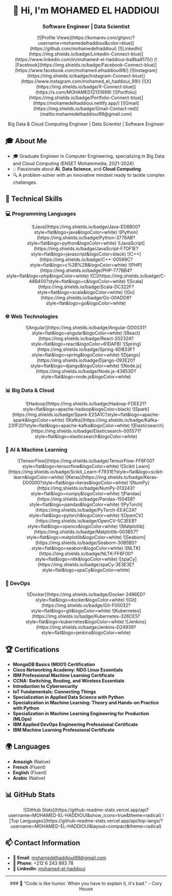 <h1 align="center">👋 Hi, I'm MOHAMED EL HADDIOUI</h1>
<h3 align="center">Software Engineer | Data Scientist</h3>

<p align="center">
    [![Profile Views](https://komarev.com/ghpvc/?username=mohamedelhaddioui&color=blue)](https://github.com/mohamedelhaddioui)
    [![LinkedIn](https://img.shields.io/badge/LinkedIn-Connect-blue)](https://www.linkedin.com/in/mohamed-el-haddioui-ba8ba8170/)
    [![Facebook](https://img.shields.io/badge/Facebook-Connect-blue)](https://www.facebook.com/mohamed.elhaddioui99/)
    [![Instagram](https://img.shields.io/badge/Instagram-Connect-blue)](https://www.instagram.com/mohamed_el_haddioui_99/)
    [![X](https://img.shields.io/badge/X-Connect-blue)](https://x.com/MOHAMED12131999)
    [![Portfolio](https://img.shields.io/badge/Portfolio-Connect-blue)](https://mohamedelhaddioui.netlify.app/)
    [![Gmail](https://img.shields.io/badge/Gmail-Contact-red)](mailto:mohamedelhaddioui99@gmail.com)
</p>

<p align="center">Big Data & Cloud Computing Engineer | Data Scientist | Software Engineer</p>

## 🎓 About Me
- 🎓 Graduate Engineer in Computer Engineering, specializing in Big Data and Cloud Computing (ENSET Mohammedia, 2021-2024).
- 💡 Passionate about **AI**, **Data Science**, and **Cloud Computing**.
- 🔍 A problem-solver with an innovative mindset ready to tackle complex challenges.

## 🚀 Technical Skills

### 💻 Programming Languages
<p align="center">
    ![Java](https://img.shields.io/badge/Java-ED8B00?style=flat&logo=java&logoColor=white)
    ![Python](https://img.shields.io/badge/Python-3776AB?style=flat&logo=python&logoColor=white)
    ![JavaScript](https://img.shields.io/badge/JavaScript-F7DF1E?style=flat&logo=javascript&logoColor=black)
    ![C++](https://img.shields.io/badge/C++-00599C?style=flat&logo=c%2B%2B&logoColor=white)
    ![PHP](https://img.shields.io/badge/PHP-777BB4?style=flat&logo=php&logoColor=white)
    ![C](https://img.shields.io/badge/C-A8B400?style=flat&logo=c&logoColor=white)
    ![Scala](https://img.shields.io/badge/Scala-DC322F?style=flat&logo=scala&logoColor=white)
    ![Go](https://img.shields.io/badge/Go-00ADD8?style=flat&logo=go&logoColor=white)
</p>

### 🌐 Web Technologies
<p align="center">
    ![Angular](https://img.shields.io/badge/Angular-DD0031?style=flat&logo=angular&logoColor=white)
    ![React](https://img.shields.io/badge/React-20232A?style=flat&logo=react&logoColor=61DAFB)
    ![Spring](https://img.shields.io/badge/Spring-6DB33F?style=flat&logo=spring&logoColor=white)
    ![Django](https://img.shields.io/badge/Django-092E20?style=flat&logo=django&logoColor=white)
    ![Node.js](https://img.shields.io/badge/Node.js-43853D?style=flat&logo=node.js&logoColor=white)
</p>

### 📊 Big Data & Cloud
<p align="center">
    ![Hadoop](https://img.shields.io/badge/Hadoop-FDEE21?style=flat&logo=apache-hadoop&logoColor=black)
    ![Spark](https://img.shields.io/badge/Spark-E25A1C?style=flat&logo=apache-spark&logoColor=white)
    ![Kafka](https://img.shields.io/badge/Kafka-231F20?style=flat&logo=apache-kafka&logoColor=white)
    ![Elasticsearch](https://img.shields.io/badge/Elasticsearch-005571?style=flat&logo=elasticsearch&logoColor=white)
</p>

### 🤖 AI & Machine Learning
<p align="center">
    ![TensorFlow](https://img.shields.io/badge/TensorFlow-FF6F00?style=flat&logo=tensorflow&logoColor=white)
    ![Scikit Learn](https://img.shields.io/badge/Scikit_Learn-F7931E?style=flat&logo=scikit-learn&logoColor=white)
    ![Keras](https://img.shields.io/badge/Keras-D00000?style=flat&logo=keras&logoColor=white)
    ![NumPy](https://img.shields.io/badge/NumPy-013243?style=flat&logo=numpy&logoColor=white)
    ![Pandas](https://img.shields.io/badge/Pandas-150458?style=flat&logo=pandas&logoColor=white)
    ![PyTorch](https://img.shields.io/badge/PyTorch-EE4C2A?style=flat&logo=pytorch&logoColor=white)
    ![OpenCV](https://img.shields.io/badge/OpenCV-5C3EE8?style=flat&logo=opencv&logoColor=white)
    ![Matplotlib](https://img.shields.io/badge/Matplotlib-003B57?style=flat&logo=matplotlib&logoColor=white)
    ![Seaborn](https://img.shields.io/badge/Seaborn-30B5B5?style=flat&logo=seaborn&logoColor=white)
    ![NLTK](https://img.shields.io/badge/NLTK-FF6F00?style=flat&logo=nltk&logoColor=white)
    ![spaCy](https://img.shields.io/badge/spaCy-3E3E3E?style=flat&logo=spaCy&logoColor=white)
</p>

### 🤖 DevOps
<p align="center">
    ![Docker](https://img.shields.io/badge/Docker-2496ED?style=flat&logo=docker&logoColor=white)
    ![Git](https://img.shields.io/badge/Git-F05032?style=flat&logo=git&logoColor=white)
    ![Kubernetes](https://img.shields.io/badge/Kubernetes-326CE5?style=flat&logo=kubernetes&logoColor=white)
    ![Jenkins](https://img.shields.io/badge/Jenkins-D24939?style=flat&logo=jenkins&logoColor=white)
</p>

## 🏆 Certifications

- **MongoDB Basics (M001) Certification**
- **Cisco Networking Academy: NDG Linux Essentials**
- **IBM Professional Machine Learning Certificate**
- **CCNA: Switching, Routing, and Wireless Essentials**
- **Introduction to Cybersecurity**
- **IoT Fundamentals: Connecting Things**
- **Specialization in Applied Data Science with Python**
- **Specialization in Machine Learning: Theory and Hands-on Practice with Python**
- **Specialization in Machine Learning Engineering for Production (MLOps)**
- **IBM Applied DevOps Engineering Professional Certificate**
- **IBM Machine Learning Professional Certificate**

## 🌍 Languages

- **Amazigh** (Native)
- **French** (Fluent)
- **English** (Fluent)
- **Arabic** (Native)

## 📊 GitHub Stats
<div align="center">
    ![GitHub Stats](https://github-readme-stats.vercel.app/api?username=MOHAMED-EL-HADDIOUI&show_icons=true&theme=radical)
    ![Top Languages](https://github-readme-stats.vercel.app/api/top-langs/?username=MOHAMED-EL-HADDIOUI&layout=compact&theme=radical)
</div>

## 📫 Contact Information
- 📧 **Email**: [mohamedelhaddioui99@gmail.com](mailto:mohamedelhaddioui99@gmail.com)
- 📱 **Phone**: +212 6 243 893 78
- 💼 **LinkedIn**: [mohamed-el-haddioui](https://www.linkedin.com/in/mohamed-el-haddioui-ba8ba8170/)

---

<div align="center">
    ### 🌟 "Code is like humor. When you have to explain it, it's bad." – Cory House
</div>
